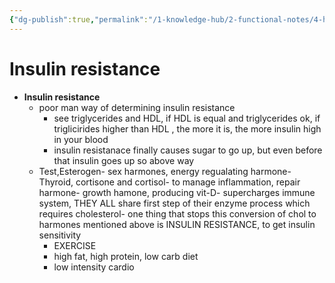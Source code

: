 ```yaml
---
{"dg-publish":true,"permalink":"/1-knowledge-hub/2-functional-notes/4-health-notes/general-health-notes/health-concepts/insulin-resistance/","noteIcon":""}
---
```


# Insulin resistance

- **Insulin resistance**
    - poor man way of determining insulin resistance
        - see triglycerides and HDL, if HDL is equal and triglycerides ok, if triglicirides higher than HDL , the more it is, the more insulin high in your blood
        - insulin resistanace finally causes sugar to go up, but even before that insulin goes up so above way
    - Test,Esterogen- sex harmones, energy regualating harmone- Thyroid, cortisone and cortisol- to manage inflammation, repair harmone- growth hamone, producing vit-D- supercharges immune system, THEY ALL share first step of their enzyme process which requires cholesterol- one thing that stops this conversion of chol to harmones mentioned above is INSULIN RESISTANCE, to get insulin sensitivity
        - EXERCISE
        - high fat, high protein, low carb diet
        - low intensity cardio